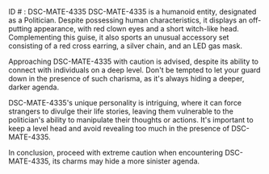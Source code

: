 ID # : DSC-MATE-4335
DSC-MATE-4335 is a humanoid entity, designated as a Politician. Despite possessing human characteristics, it displays an off-putting appearance, with red clown eyes and a short witch-like head. Complementing this guise, it also sports an unusual accessory set consisting of a red cross earring, a silver chain, and an LED gas mask.

Approaching DSC-MATE-4335 with caution is advised, despite its ability to connect with individuals on a deep level. Don't be tempted to let your guard down in the presence of such charisma, as it's always hiding a deeper, darker agenda.

DSC-MATE-4335's unique personality is intriguing, where it can force strangers to divulge their life stories, leaving them vulnerable to the politician's ability to manipulate their thoughts or actions. It's important to keep a level head and avoid revealing too much in the presence of DSC-MATE-4335.

In conclusion, proceed with extreme caution when encountering DSC-MATE-4335, its charms may hide a more sinister agenda.